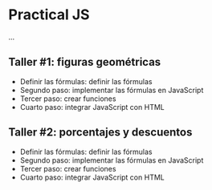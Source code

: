 # Practical JS

...

## Taller #1: figuras geométricas

- Definir las fórmulas: definir las fórmulas
- Segundo paso: implementar las fórmulas en JavaScript
- Tercer paso: crear funciones
- Cuarto paso: integrar JavaScript con HTML

## Taller #2: porcentajes y descuentos

- Definir las fórmulas: definir las fórmulas
- Segundo paso: implementar las fórmulas en JavaScript
- Tercer paso: crear funciones
- Cuarto paso: integrar JavaScript con HTML
